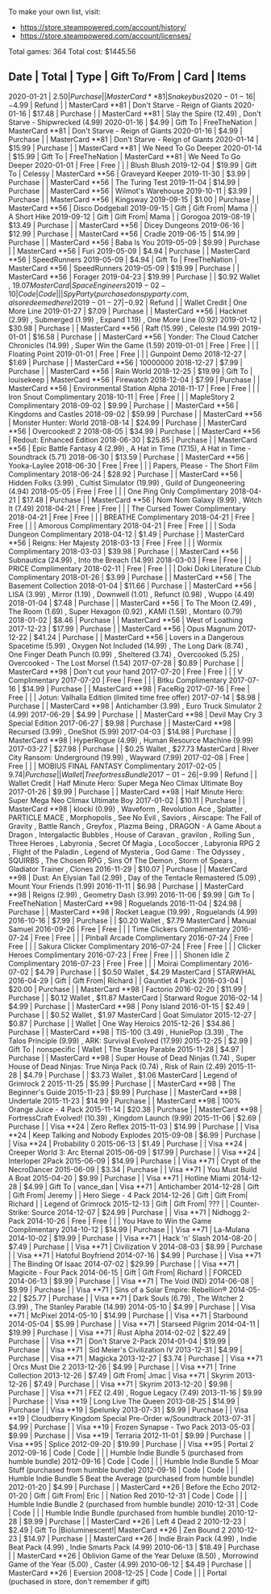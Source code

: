 To make your own list, visit:
- https://store.steampowered.com/account/history/
- https://store.steampowered.com/account/licenses/

Total games: 364
Total cost: $1445.56

Date       | Total  | Type     | Gift To/From  | Card            | Items 
------------------------------------------------------------------------
2020-01-21 |  $2.50 | Purchase |               | MasterCard **81 | Snakeybus 
2020-01-16 | -$4.99 | Refund   |               | MasterCard **81 | Don't Starve - Reign of Giants 
2020-01-16 | $17.48 | Purchase |               | MasterCard **81 | Slay the Spire (12.49) , Don't Starve - Shipwrecked (4.99)
2020-01-16 |  $4.99 | Gift To  | FreeTheNation | MasterCard **81 | Don't Starve - Reign of Giants 
2020-01-16 |  $4.99 | Purchase |               | MasterCard **81 | Don't Starve - Reign of Giants 
2020-01-14 | $15.99 | Purchase |               | MasterCard **81 | We Need To Go Deeper 
2020-01-14 | $15.99 | Gift To  | FreeTheNation | MasterCard **81 | We Need To Go Deeper 
2020-01-01 |   Free | Free     |               |                 | Blush Blush
2019-12-04 | $19.99 | Gift To  | Celessy       | MasterCard **56 | Graveyard Keeper 
2019-11-30 |  $3.99 | Purchase |               | MasterCard **56 | The Turing Test 
2019-11-04 | $14.99 | Purchase |               | MasterCard **56 | Wilmot's Warehouse 
2019-10-11 |  $3.99 | Purchase |               | MasterCard **56 | Kingsway 
2019-09-15 |  $1.00 | Purchase |               | MasterCard **56 | Disco Dodgeball 
2019-09-15 |   Gift | Gift From| Mama          |                 | A Short Hike
2019-09-12 |   Gift | Gift From| Mama          |                 | Gorogoa
2019-08-19 | $13.49 | Purchase |               | MasterCard **56 | Dicey Dungeons 
2019-06-16 | $12.99 | Purchase |               | MasterCard **56 | Cradle 
2019-06-15 | $14.99 | Purchase |               | MasterCard **56 | Baba Is You 
2019-05-09 |  $9.99 | Purchase |               | MasterCard **56 | Furi 
2019-05-09 |  $4.94 | Purchase |               | MasterCard **56 | SpeedRunners 
2019-05-09 |  $4.94 | Gift To  | FreeTheNation | MasterCard **56 | SpeedRunners 
2019-05-09 | $19.99 | Purchase |               | MasterCard **56 | Forager 
2019-04-23 | $19.99 | Purchase |               | $0.92 Wallet , $19.07 MasterCard | Space Engineers 
2019-02-10 |   Code | Code     |               |                 | SpyParty (purchased on spyparty.com, also redeemed here)
2019-01-27 | -$0.92 | Refund   |               | Wallet Credit   | One More Line 
2019-01-27 |  $7.09 | Purchase |               | MasterCard **56 | Hacknet (2.99) , Submerged (1.99) , Expand 1.19) , One More Line (0.92)
2019-01-12 | $30.98 | Purchase |               | MasterCard **56 | Raft (15.99) , Celeste (14.99)
2019-01-01 | $16.58 | Purchase |               | MasterCard **56 | Yonder: The Cloud Catcher Chronicles (14.99) , Super Win the Game (1.59)
2019-01-01 |   Free | Free     |               |                 | Floating Point
2019-01-01 |   Free | Free     |               |                 | Gunpoint Demo
2018-12-27 |  $1.69 | Purchase |               | MasterCard **56 | 10000000 
2018-12-27 |  $7.99 | Purchase |               | MasterCard **56 | Rain World 
2018-12-25 | $19.99 | Gift To  | louisekeep    | MasterCard **56 | Firewatch 
2018-12-04 |  $7.99 | Purchase |               | MasterCard **56 | Environmental Station Alpha 
2018-11-17 |   Free | Free     |               |                 | Iron Snout Complimentary
2018-10-11 |   Free | Free     |               |                 | MapleStory 2 Complimentary
2018-09-02 |  $9.99 | Purchase |               | MasterCard **56 | Kingdoms and Castles 
2018-09-02 | $59.99 | Purchase |               | MasterCard **56 | Monster Hunter: World 
2018-08-14 | $24.99 | Purchase |               | MasterCard **56 | Overcooked! 2 
2018-08-05 | $34.99 | Purchase |               | MasterCard **56 | Redout: Enhanced Edition 
2018-06-30 | $25.85 | Purchase |               | MasterCard **56 | Epic Battle Fantasy 4 (2.99) , A Hat in Time (17.15), A Hat in Time - Soundtrack (5.71)
2018-06-30 | $13.59 | Purchase |               | MasterCard **56 | Yooka-Laylee 
2018-06-30 |   Free | Free     |               |                 | Papers, Please - The Short Film Complimentary
2018-06-24 | $28.92 | Purchase |               | MasterCard **56 | Hidden Folks (3.99) , Cultist Simulator (19.99) , Guild of Dungeoneering (4.94)
2018-05-05 |   Free | Free     |               |                 | One Ping Only Complimentary
2018-04-21 | $17.48 | Purchase |               | MasterCard **56 | Nom Nom Galaxy (9.99) , Witch It (7.49)
2018-04-21 |   Free | Free     |               |                 | The Cursed Tower Complimentary
2018-04-21 |   Free | Free     |               |                 | BREATHE Complimentary
2018-04-21 |   Free | Free     |               |                 | Amorous Complimentary
2018-04-21 |   Free | Free     |               |                 | Soda Dungeon Complimentary
2018-04-12 |  $1.49 | Purchase |               | MasterCard **56 | Reigns: Her Majesty 
2018-03-13 |   Free | Free     |               |                 | Wormix Complimentary
2018-03-03 | $39.98 | Purchase |               | MasterCard **56 | Subnautica (24.99) , Into the Breach (14.99)
2018-03-03 |   Free | Free     |               |                 | PRICE Complimentary
2018-02-11 |   Free | Free     |               |                 | Doki Doki Literature Club Complimentary
2018-01-26 |  $3.99 | Purchase |               | MasterCard **56 | The Basement Collection 
2018-01-04 | $11.66 | Purchase |               | MasterCard **56 | LISA (3.99) , Mirror (1.19) , Downwell (1.01) , Refunct (0.98) , Wuppo (4.49)
2018-01-04 |  $7.48 | Purchase |               | MasterCard **56 | To The Moon (2.49) , The Room (1.69) , Super Hexagon (0.92) , KAMI (1.59) , Montaro (0.79)
2018-01-02 |  $8.46 | Purchase |               | MasterCard **56 | West of Loathing 
2017-12-23 | $17.99 | Purchase |               | MasterCard **56 | Opus Magnum 
2017-12-22 | $41.24 | Purchase |               | MasterCard **56 | Lovers in a Dangerous Spacetime (5.99) , Oxygen Not Included (14.99) , The Long Dark (8.74) , One Finger Death Punch (0.99) , Sheltered (3.74) , Overcooked (5.25) , Overcooked - The Lost Morsel (1.54)
2017-07-28 |  $0.89 | Purchase |               | MasterCard **98 | Don't cut your hand 
2017-07-20 |   Free | Free     |               |                 | V Complimentary
2017-07-20 |   Free | Free     |               |                 | Bitku Complimentary
2017-07-16 | $14.99 | Purchase |               | MasterCard **98 | FaceRig 
2017-07-16 |   Free | Free     |               |                 | Jotun: Valhalla Edition (limited time free offer)
2017-07-14 |  $8.98 | Purchase |               | MasterCard **98 | Antichamber (3.99) , Euro Truck Simulator 2 (4.99)
2017-06-29 |  $4.99 | Purchase |               | MasterCard **98 | Devil May Cry 3 Special Edition 
2017-06-27 |  $9.98 | Purchase |               | MasterCard **98 | Recursed (3.99) , OneShot (5.99)
2017-04-03 | $14.98 | Purchase |               | MasterCard **98 | HyperRogue (4.99) , Human Resource Machine (9.99)
2017-03-27 | $27.98 | Purchase |               | $0.25 Wallet , $27.73 MasterCard | River City Ransom: Underground (19.99) , Wayward (7.99)
2017-02-08 |   Free | Free     |               |                 | MOBIUS FINAL FANTASY Complimentary
2017-02-05 |  $9.74 | Purchase |               | Wallet          | Treefortress Bundle 
2017-01-26 | -$9.99 | Refund   |               | Wallet Credit   | Half Minute Hero: Super Mega Neo Climax Ultimate Boy 
2017-01-26 |  $9.99 | Purchase |               | MasterCard **98 | Half Minute Hero: Super Mega Neo Climax Ultimate Boy 
2017-01-02 | $10.11 | Purchase |               | MasterCard **98 | klocki (0.99) , Waveform , Revolution Ace , Splatter , PARTICLE MACE , Morphopolis , See No Evil , Saviors , Airscape: The Fall of Gravity , Battle Ranch , Greyfox , Plazma Being , DRAGON - A Game About a Dragon , Intergalactic Bubbles , House of Caravan , gravilon , Rolling Sun , Three Heroes , Labyronia , Secret Of Magia , LocoSoccer , Labyronia RPG 2 , Flight of the Paladin , Legend of Mysteria , God Game : The Odyssey , SQUIRBS , The Chosen RPG , Sins Of The Demon , Storm of Spears , Gladiator Trainer , Clones 
2016-11-29 | $10.07 | Purchase |               | MasterCard **98 | Dust: An Elysian Tail (2.99) , Day of the Tentacle Remastered (5.09) , Mount Your Friends (1.99)
2016-11-11 |  $6.98 | Purchase |               | MasterCard **98 | Reigns (2.99) , Geometry Dash (3.99)
2016-11-06 |  $9.99 | Gift To  | FreeTheNation | MasterCard **98 | Roguelands 
2016-11-04 | $24.98 | Purchase |               | MasterCard **98 | Rocket League (19.99) , Roguelands (4.99)
2016-10-16 |  $7.99 | Purchase |               | $0.20 Wallet , $7.79 MasterCard | Manual Samuel 
2016-09-26 |   Free | Free     |               |                 | Time Clickers Complimentary
2016-07-24 |   Free | Free     |               |                 | Pinball Arcade Complimentary
2016-07-24 |   Free | Free     |               |                 | Sakura Clicker Complimentary
2016-07-24 |   Free | Free     |               |                 | Clicker Heroes Complimentary
2016-07-23 |   Free | Free     |               |                 | Shonen Idle Z Complimentary
2016-07-23 |   Free | Free     |               |                 | Moirai Complimentary
2016-07-02 |  $4.79 | Purchase |               | $0.50 Wallet , $4.29 MasterCard | STARWHAL 
2016-04-29 |   Gift | Gift From| Richard       |                 | Gauntlet 4 Pack
2016-03-04 | $20.00 | Purchase |               | MasterCard **98 | Factorio 
2016-02-20 | $11.99 | Purchase |               | $0.12 Wallet , $11.87 MasterCard | Starward Rogue 
2016-02-14 |  $4.99 | Purchase |               | MasterCard **98 | Pony Island 
2016-01-15 |  $2.49 | Purchase |               | $0.52 Wallet , $1.97 MasterCard | Goat Simulator 
2015-12-27 |  $0.87 | Purchase |               | Wallet | One Way Heroics 
2015-12-26 | $34.86 | Purchase |               | MasterCard **98 | TIS-100 (3.49) , HuniePop (3.39) , The Talos Principle (9.99) , ARK: Survival Evolved (17.99)
2015-12-25 |  $2.99 | Gift To  | nonspecific   | Wallet | The Stanley Parable 
2015-11-28 |  $4.97 | Purchase |               | MasterCard **98 | Super House of Dead Ninjas (1.74) , Super House of Dead Ninjas: True Ninja Pack (0.74) , Risk of Rain (2.49)
2015-11-28 |  $4.79 | Purchase |               | $3.73 Wallet , $1.06 MasterCard | Legend of Grimrock 2 
2015-11-25 |  $5.99 | Purchase |               | MasterCard **98 | The Beginner's Guide 
2015-11-23 |  $9.99 | Purchase |               | MasterCard **98 | Undertale 
2015-11-23 | $14.99 | Purchase |               | MasterCard **98 | 100% Orange Juice - 4 Pack 
2015-11-14 | $20.38 | Purchase |               | MasterCard **98 | FortressCraft Evolved! (10.39) , Kingdom Launch (9.99)
2015-11-06 |  $2.69 | Purchase |               | Visa **24       | Zero Reflex 
2015-11-03 | $14.99 | Purchase |               | Visa **24       | Keep Talking and Nobody Explodes 
2015-09-08 |  $6.99 | Purchase |               | Visa **24       | Probability 0 
2015-06-13 |  $1.49 | Purchase |               | Visa **24       | Creeper World 3: Arc Eternal 
2015-06-09 | $17.99 | Purchase |               | Visa **24       | Interloper 2Pack 
2015-06-09 | $14.99 | Purchase |               | Visa **71       | Crypt of the NecroDancer 
2015-06-09 |  $3.34 | Purchase |               | Visa **71       | You Must Build A Boat 
2015-04-20 |  $9.99 | Purchase |               | Visa **71       | Hotline Miami 
2014-12-28 |  $4.99 | Gift To  | vance_dan     | Visa **71       | Antichamber 
2014-12-28 |   Gift | Gift From| Jeremy        |                 | Hero Siege - 4 Pack
2014-12-26 |   Gift | Gift From| Richard       |                 | Legend of Grimrock
2015-12-13 |   Gift | Gift From| ???           |                 | Counter-Strike: Source
2014-12-07 | $24.99 | Purchase |               | Visa **71       | Nidhogg 2-Pack 
2014-10-26 |   Free | Free     |               |                 | You Have to Win the Game Complimentary
2014-10-12 | $14.99 | Purchase |               | Visa **71       | La-Mulana 
2014-10-02 | $19.99 | Purchase |               | Visa **71       | Hack 'n' Slash 
2014-08-20 |  $7.49 | Purchase |               | Visa **71       | Civilization V 
2014-08-03 |  $8.99 | Purchase |               | Visa **71       | Hatoful Boyfriend 
2014-07-16 |  $4.99 | Purchase |               | Visa **71       | The Binding Of Isaac 
2014-07-02 | $29.99 | Purchase |               | Visa **71       | Magicite - Four Pack 
2014-06-15 |   Gift | Gift From| Richard       |                 | FORCED
2014-06-13 |  $9.99 | Purchase |               | Visa **71       | The Void (ND) 
2014-06-08 |  $9.99 | Purchase |               | Visa **71       | Sins of a Solar Empire: Rebellion® 
2014-05-22 | $25.77 | Purchase |               | Visa **71       | Dark Souls (6.79) , The Witcher 2 (3.99) , The Stanley Parable (14.99)
2014-05-10 |  $4.99 | Purchase |               | Visa **71       | McPixel 
2014-05-10 | $14.99 | Purchase |               | Visa **71       | Starbound 
2014-05-04 |  $5.99 | Purchase |               | Visa **71       | Starseed Pilgrim 
2014-04-11 | $19.99 | Purchase |               | Visa **71       | Rust Alpha 
2014-02-02 | $22.49 | Purchase |               | Visa **71       | Don't Starve 2-Pack 
2014-01-04 | $19.99 | Purchase |               | Visa **71       | Sid Meier's Civilization IV 
2013-12-31 |  $4.99 | Purchase |               | Visa **71       | Magicka 
2013-12-27 |  $3.74 | Purchase |               | Visa **71       | Orcs Must Die 2 
2013-12-26 |  $4.99 | Purchase |               | Visa **71       | Trine Collection 
2013-12-26 |  $7.49 | Gift From| Jmac          | Visa **71       | Skyrim 
2013-12-26 |  $7.49 | Purchase |               | Visa **71       | Skyrim 
2013-12-20 |  $9.98 | Purchase |               | Visa **71       | FEZ (2.49) , Rogue Legacy (7.49)
2013-11-16 |  $9.99 | Purchase |               | Visa **19       | Long Live The Queen 
2013-08-25 | $14.99 | Purchase |               | Visa **19       | Spelunky 
2013-07-31 |  $9.99 | Purchase |               | Visa **19       | Cloudberry Kingdom Special Pre-Order w/Soundtrack 
2013-07-31 |  $4.99 | Purchase |               | Visa **19       | Frozen Synapse - Two Pack 
2013-05-03 |  $9.99 | Purchase |               | Visa **19       | Terraria 
2012-11-01 |  $9.99 | Purchase |               | Visa **95       | Splice 
2012-09-20 | $19.99 | Purchase |               | Visa **95       | Portal 2 
2012-09-16 |   Code | Code     |               |                 | Humble Indie Bundle 5 (purchased from humble bundle)
2012-09-16 |   Code | Code     |               |                 | Humble Indie Bundle 5 Moar Stuff (purchased from humble bundle)
2012-09-16 |   Code | Code     |               |                 | Humble Indie Bundle 5 Beat the Average (purchased from humble bundle)
2012-01-20 |  $4.99 | Purchase |               | MasterCard **26 | Before the Echo 
2012-01-20 |   Gift | Gift From| Eric          |                 | Nation Red
2010-12-31 |   Code | Code     |               |                 | Humble Indie Bundle 2 (purchased from humble bundle)
2010-12-31 |   Code | Code     |               |                 | Humble Indie Bundle (purchased from humble bundle)
2010-12-28 |  $9.99 | Purchase |               | MasterCard **26 | Left 4 Dead 2 
2010-12-23 |  $2.49 | Gift To  |Bioluminescent!| MasterCard **26 | Zen Bound 2 
2010-12-23 | $14.97 | Purchase |               | MasterCard **26 | Indie Brain Pack (4.99) , Indie Beat Pack (4.99) , Indie Smarts Pack (4.99)
2010-06-13 | $18.49 | Purchase |               | MasterCard **26 | Oblivion Game of the Year Deluxe (8.50) , Morrowind Game of the Year (5.00) , Caster (4.99)
2010-06-12 |  $4.49 | Purchase |               | MasterCard **26 | Eversion 
2008-12-25 |   Code | Code     |               |                 | Portal (puchased in store, don't remember if gift)
